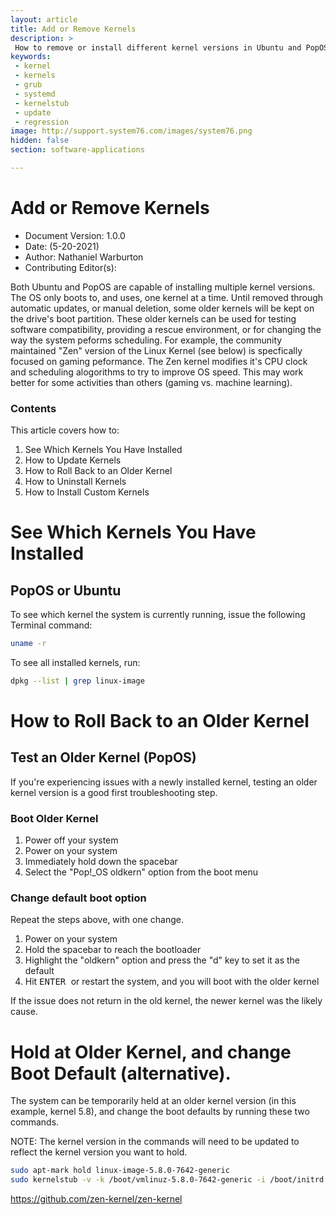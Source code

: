 ```yaml
---
layout: article
title: Add or Remove Kernels
description: >
 How to remove or install different kernel versions in Ubuntu and PopOS.
keywords:
 - kernel
 - kernels
 - grub
 - systemd
 - kernelstub
 - update
 - regression
image: http://support.system76.com/images/system76.png
hidden: false
section: software-applications

---
```


# Add or Remove Kernels

- Document Version: 1.0.0
- Date: (5-20-2021)
- Author: Nathaniel Warburton
- Contributing Editor(s): 

Both Ubuntu and PopOS are capable of installing multiple kernel versions. The OS only boots to, and uses, one kernel at a time. Until removed through automatic updates, or manual deletion, some older kernels will be kept on the drive's boot partition. These older kernels can be used for testing software compatibility, providing a rescue environment, or for changing the way the system peforms scheduling. For example, the community maintained "Zen" version of the Linux Kernel (see below) is specfically focused on gaming peformance. The Zen kernel modifies it's CPU clock and scheduling alogorithms to try to improve OS speed. This may work better for some activities than others (gaming vs. machine learning). 

### Contents

This article covers how to:

1. See Which Kernels You Have Installed 
2. How to Update Kernels
3. How to Roll Back to an Older Kernel
4. How to Uninstall Kernels
5. How to Install Custom Kernels

# See Which Kernels You Have Installed 

## PopOS or Ubuntu

To see which kernel the system is currently running, issue the following Terminal command:

```bash
uname -r
```

To see all installed kernels, run:

```bash
dpkg --list | grep linux-image
```

# How to Roll Back to an Older Kernel 

## Test an Older Kernel (PopOS)

If you're experiencing issues with a newly installed kernel, testing an older kernel version is a good first troubleshooting step.


### Boot Older Kernel

1. Power off your system
2. Power on your system
3. Immediately hold down the spacebar
4. Select the "Pop!\_OS oldkern" option from the boot menu

### Change default boot option

Repeat the steps above, with one change.

1. Power on your system
2. Hold the spacebar to reach the bootloader
3. Highlight the "oldkern" option and press the "d" key to set it as the default
4. Hit <kbd> ENTER </kbd> or restart the system, and you will boot with the older kernel

If the issue does not return in the old kernel, the newer kernel was the likely cause.

# Hold at Older Kernel, and change Boot Default (alternative).

The system can be temporarily held at an older kernel version (in this example, kernel 5.8), and change the boot defaults by running these two commands. 

NOTE: The kernel version in the commands will need to be updated to reflect the kernel version you want to hold.

```bash
sudo apt-mark hold linux-image-5.8.0-7642-generic
sudo kernelstub -v -k /boot/vmlinuz-5.8.0-7642-generic -i /boot/initrd.img-5.8.0-7642-generic
```



https://github.com/zen-kernel/zen-kernel
